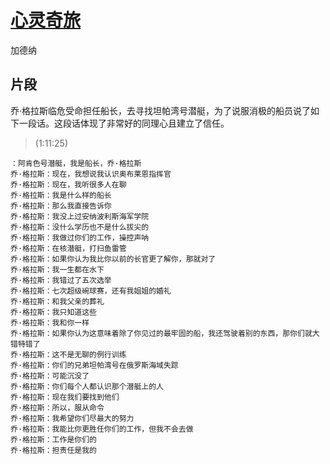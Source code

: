 # [心灵奇旅](https://movie.douban.com/subject/24733428/?from=showing)

加德纳


## 片段

乔·格拉斯临危受命担任船长，去寻找坦帕湾号潜艇，为了说服消极的船员说了如下一段话。这段话体现了非常好的同理心且建立了信任。

> (1:11:25)
```
：阿肯色号潜艇，我是船长，乔·格拉斯
乔·格拉斯：现在，我想说我认识奥布莱恩指挥官
乔·格拉斯：现在，我听很多人在聊
乔·格拉斯：我是什么样的船长
乔·格拉斯：那么我直接告诉你
乔·格拉斯：我没上过安纳波利斯海军学院
乔·格拉斯：没什么学历也不是什么拔尖的
乔·格拉斯：我做过你们的工作，操控声呐
乔·格拉斯：在核潜艇，打扫鱼雷管
乔·格拉斯：如果你认为我比你以前的长官更了解你，那就对了
乔·格拉斯：我一生都在水下
乔·格拉斯：我错过了五次选举
乔·格拉斯：七次超级碗球赛，还有我姐姐的婚礼
乔·格拉斯：和我父亲的葬礼
乔·格拉斯：我只知道这些
乔·格拉斯：我和你一样
乔·格拉斯：如果你认为这意味着除了你见过的最牢固的船，我还驾驶着别的东西，那你们就大错特错了
乔·格拉斯：这不是无聊的例行训练
乔·格拉斯：你们的兄弟坦帕湾号在俄罗斯海域失踪
乔·格拉斯：可能沉没了
乔·格拉斯：你们每个人都认识那个潜艇上的人
乔·格拉斯：现在我们要找到他们
乔·格拉斯：所以，服从命令
乔·格拉斯：我希望你们尽最大的努力
乔·格拉斯：我能比你更胜任你们的工作，但我不会去做
乔·格拉斯：工作是你们的
乔·格拉斯：担责任是我的
```


